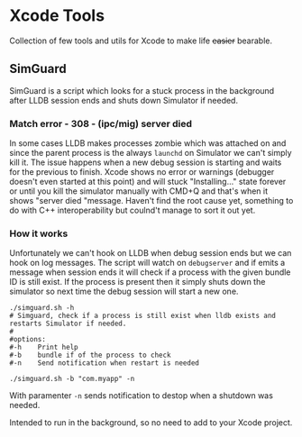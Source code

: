 # Xcode Tools
Collection of few tools and utils for Xcode to make life ~~easier~~ bearable.

## SimGuard
SimGuard is a script which looks for a stuck process in the background after LLDB session ends and shuts down Simulator if needed.

### Match error - 308 - (ipc/mig) server died
In some cases LLDB makes processes zombie which was attached on and since the parent process is the always `launchd` on Simulator we can't simply kill it. The issue happens when a new debug session is starting and waits for the previous to finish. Xcode shows no error or warnings (debugger doesn't even started at this point) and will stuck "Installing..." state forever or until you kill the simulator manually with CMD+Q and that's when it shows "server died "message. Haven't find the root cause yet, something to do with C++ interoperability but coulnd't manage to sort it out yet.  

### How it works
Unfortunately we can't hook on LLDB when debug session ends but we can hook on log messages. The script will watch on `debugserver` and if emits a message when session ends it will check if a process with the given bundle ID is still exist. If the process is present then it simply shuts down the simulator so next time the debug session will start a new one.

```shell
./simguard.sh -h
# Simguard, check if a process is still exist when lldb exists and restarts Simulator if needed.
#
#options:
#-h    Print help
#-b    bundle if of the process to check
#-n    Send notification when restart is needed

./simguard.sh -b "com.myapp" -n
```

With paramenter `-n` sends notification to destop when a shutdown was needed.

Intended to run in the background, so no need to add to your Xcode project.